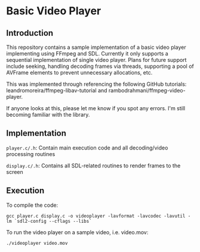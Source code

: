 # Basic Video Player
## Introduction
This repository contains a sample implementation of a basic video player implementing using FFmpeg and SDL. Currently it only supports a sequential implementation of single video player. Plans for future support include seeking, handling decoding frames via threads, supporting a pool of AVFrame elements to prevent unnecessary allocations, etc.

This was implemented through referencing the following GitHub tutorials: leandromoreira/ffmpeg-libav-tutorial and rambodrahmani/ffmpeg-video-player.

If anyone looks at this, please let me know if you spot any errors. I'm still becoming familiar with the library.

## Implementation
`` player.c/.h ``: Contain main execution code and all decoding/video processing routines

``display.c/.h``: Contains all SDL-related routines to render frames to the screen

## Execution
To compile the code:

``gcc player.c display.c -o videoplayer -lavformat -lavcodec -lavutil -lm `sdl2-config --cflags --libs` ``

To run the video player on a sample video, i.e. video.mov:

`` ./videoplayer video.mov ``